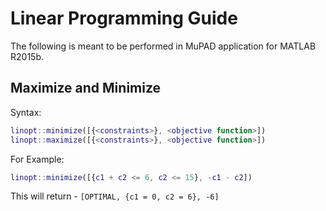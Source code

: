 # Linear Programming Guide
The following is meant to be performed in MuPAD application for MATLAB R2015b.

## Maximize and Minimize

Syntax:
```MATLAB
linopt::minimize([{<constraints>}, <objective function>])
linopt::maximize([{<constraints>}, <objective function>])
```
For Example:
```MATLAB
linopt::minimize([{c1 + c2 <= 6, c2 <= 15}, -c1 - c2])
```
This will return - `[OPTIMAL, {c1 = 0, c2 = 6}, -6]`
